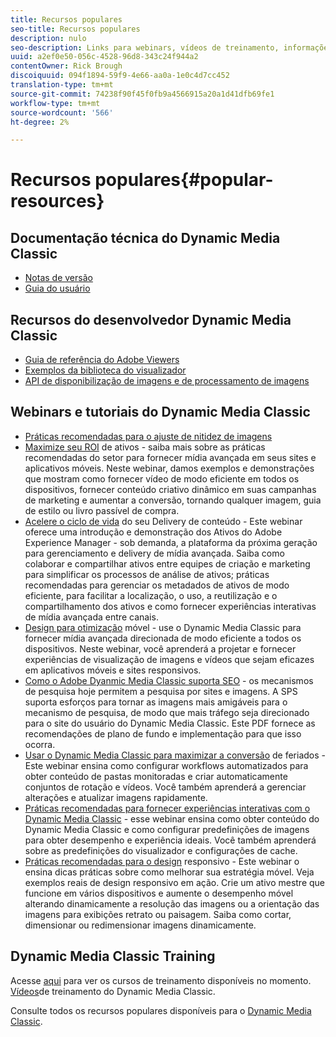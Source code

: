 ```yaml
---
title: Recursos populares
seo-title: Recursos populares
description: nulo
seo-description: Links para webinars, vídeos de treinamento, informações sobre práticas recomendadas e recursos do desenvolvedor.
uuid: a2ef0e50-056c-4528-96d8-343c24f944a2
contentOwner: Rick Brough
discoiquuid: 094f1894-59f9-4e66-aa0a-1e0c4d7cc452
translation-type: tm+mt
source-git-commit: 74238f90f45f0fb9a4566915a20a1d41dfb69fe1
workflow-type: tm+mt
source-wordcount: '566'
ht-degree: 2%

---
```



# Recursos populares{#popular-resources}

## Documentação técnica do Dynamic Media Classic

* [Notas de versão](https://docs.adobe.com/content/help/en/dynamic-media-developer-resources/release-notes/s7rn2017.html)
* [Guia do usuário](introduction.md)

## Recursos do desenvolvedor Dynamic Media Classic

* [Guia de referência do Adobe Viewers](https://docs.adobe.com/content/help/en/dynamic-media-developer-resources/library/home.html)
* [Exemplos da biblioteca do visualizador](https://landing.adobe.com/en/na/dynamic-media/ctir-2755/live-demos.html)
* [API de disponibilização de imagens e de processamento de imagens](https://docs.adobe.com/content/help/en/dynamic-media-developer-resources/image-serving-api/home.html)

## Webinars e tutoriais do Dynamic Media Classic

* [Práticas recomendadas para o ajuste de nitidez de imagens](/help/assets/s7_sharpening_images.pdf)
* [Maximize seu ROI](https://adobecustomersuccess.adobeconnect.com/p5ar3hfrrec/?launcher=false&amp;fcsContent=true&amp;pbMode=normal&amp;proto=true) de ativos - saiba mais sobre as práticas recomendadas do setor para fornecer mídia avançada em seus sites e aplicativos móveis. Neste webinar, damos exemplos e demonstrações que mostram como fornecer vídeo de modo eficiente em todos os dispositivos, fornecer conteúdo criativo dinâmico em suas campanhas de marketing e aumentar a conversão, tornando qualquer imagem, guia de estilo ou livro passível de compra.
* [Acelere o ciclo de vida](https://adobecustomersuccess.adobeconnect.com/p88ducm9pqv/) do seu Delivery de conteúdo - Este webinar oferece uma introdução e demonstração dos Ativos do Adobe Experience Manager - sob demanda, a plataforma da próxima geração para gerenciamento e delivery de mídia avançada. Saiba como colaborar e compartilhar ativos entre equipes de criação e marketing para simplificar os processos de análise de ativos; práticas recomendadas para gerenciar os metadados de ativos de modo eficiente, para facilitar a localização, o uso, a reutilização e o compartilhamento dos ativos e como fornecer experiências interativas de mídia avançada entre canais.
* [Design para otimização](https://adobecustomersuccess.adobeconnect.com/p6oqd3wydif/?launcher=false&amp;fcsContent=true&amp;pbMode=normal&amp;proto=true) móvel - use o Dynamic Media Classic para fornecer mídia avançada direcionada de modo eficiente a todos os dispositivos. Neste webinar, você aprenderá a projetar e fornecer experiências de visualização de imagens e vídeos que sejam eficazes em aplicativos móveis e sites responsivos.
* [Como o Adobe Dyanmic Media Classic suporta SEO](/help/assets/s7_seo.pdf) - os mecanismos de pesquisa hoje permitem a pesquisa por sites e imagens. A SPS suporta esforços para tornar as imagens mais amigáveis para o mecanismo de pesquisa, de modo que mais tráfego seja direcionado para o site do usuário do Dynamic Media Classic. Este PDF fornece as recomendações de plano de fundo e implementação para que isso ocorra.
* [Usar o Dynamic Media Classic para maximizar a conversão](https://adobecustomersuccess.adobeconnect.com/p32n1yr85c9/?proto=true) de feriados - Este webinar ensina como configurar workflows automatizados para obter conteúdo de pastas monitoradas e criar automaticamente conjuntos de rotação e vídeos. Você também aprenderá a gerenciar alterações e atualizar imagens rapidamente.
* [Práticas recomendadas para fornecer experiências interativas com o Dynamic Media Classic](https://seminars.adobeconnect.com/p7wb8ej3u6d/) - esse webinar ensina como obter conteúdo do Dynamic Media Classic e como configurar predefinições de imagens para obter desempenho e experiência ideais. Você também aprenderá sobre as predefinições do visualizador e configurações de cache.
* [Práticas recomendadas para o design](https://offers.adobe.com/en/na/marketing/landings/_40458_responsive_design_live_on_demand_webinar.html) responsivo - Este webinar o ensina dicas práticas sobre como melhorar sua estratégia móvel. Veja exemplos reais de design responsivo em ação. Crie um ativo mestre que funcione em vários dispositivos e aumente o desempenho móvel alterando dinamicamente a resolução das imagens ou a orientação das imagens para exibições retrato ou paisagem. Saiba como cortar, dimensionar ou redimensionar imagens dinamicamente.

## Dynamic Media Classic Training

Acesse [aqui](https://training.adobe.com/training/courses.html#product=adobe-scene7) para ver os cursos de treinamento disponíveis no momento.
[Vídeos](https://docs.adobe.com/content/help/en/dynamic-media-classic/using/intro/training-videos.html)de treinamento do Dynamic Media Classic.

Consulte todos os recursos populares disponíveis para o [Dynamic Media Classic](home.md).